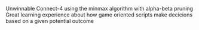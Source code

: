 Unwinnable Connect-4 using the minmax algorithm with alpha-beta pruning  
Great learning experience about how game oriented scripts make decicions based on a given potential outcome  
